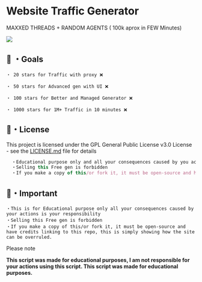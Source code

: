 # Website Traffic Generator

MAXXED THREADS + RANDOM AGENTS ( 100k aprox in FEW Minutes)

<img src="https://profile-counter.glitch.me/RojanGamingYT/count.svg" />

## 🥅 ・Goals
```
・ 20 stars for Traffic with proxy ❌

・ 50 stars for Advanced gen with UI ❌

・ 100 stars for Better and Managed Generator ❌

・ 1000 stars for 1M+ Traffic in 10 minutes ❌
```

## 📄・License

This project is licensed under the GPL General Public License v3.0 License - see the [LICENSE.md](./LICENSE) file for details
```js
  ・Educational purpose only and all your consequences caused by you actions is your responsibility
  ・Selling this Free gen is forbidden
  ・If you make a copy of this/or fork it, it must be open-source and have credits linking to this repo
```

## 📄・Important
```
・This is for Educational purpose only all your consequences caused by your actions is your responsibility 
・Selling this Free gen is forbidden 
・If you make a copy of this/or fork it, it must be open-source and have credits linking to this repo, this is simply showing how the site can be overruled.
```


Please note

**This script was made for educational purposes, I am not responsible for your actions using this script. This script was made for educational purposes.**
